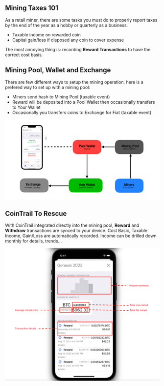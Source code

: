 ## Mining Taxes 101

As a retail miner, there are some tasks you must do to properly report taxes by the end of the year as a hobby or quarterly as a business.
- Taxable income on rewarded coin
- Capital gain/loss if disposed any coin to cover expense

The most annoying thing is: recording **Reward Transactions** to have the correct cost basis.

## Mining Pool, Wallet and Exchange

There are few different ways to setup the mining operation, here is a prefered way to set up with a mining pool:
- Miners send hash to Mining Pool (taxable event)
- Reward will be deposited into a Pool Wallet then occasionally transfers to Your Wallet
- Occasionally you transfers coins to Exchange for Fiat (taxable event)

![Setup](/assets/images/bitcoin-mining-setup.png)

## CoinTrail To Rescue

With CoinTrail integrated directly into the mining pool, **Reward** and **Withdraw** transactions are synced to your device. Cost Basic, Taxable Income, Gain/Loss are automatically recorded. Income can be drilled down monthly for details, trends...

![Rewards](/assets/images/bitcoin-mining-rewards.png)
